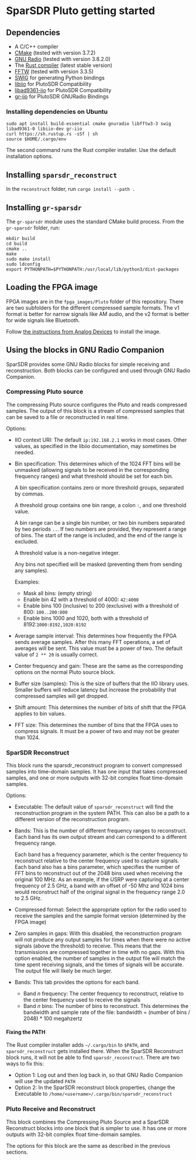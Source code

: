 # SparSDR Pluto getting started

## Dependencies

* A C/C++ compiler
* [CMake](https://cmake.org/) (tested with version 3.7.2)
* [GNU Radio](https://www.gnuradio.org/) (tested with version 3.8.2.0)
* The [Rust compiler](https://www.rust-lang.org/learn/get-started) (latest stable version)
* [FFTW](http://www.fftw.org/) (tested with version 3.3.5)
* [SWIG](http://www.swig.org/) for generating Python bindings
* [libiio](https://github.com/analogdevicesinc/libiio) for PlutoSDR Compatibility
* [libad9361-iio](https://github.com/analogdevicesinc/libad9361-iio) for PlutoSDR Compatibility
* [gr-iio](https://github.com/analogdevicesinc/gr-iio) for PlutoSDR GNURadio Bindings

### Installing dependencies on Ubuntu

```
sudo apt install build-essential cmake gnuradio libfftw3-3 swig libad9361-0 libiio-dev gr-iio
curl https://sh.rustup.rs -sSf | sh
source $HOME/.cargo/env
```

The second command runs the Rust compiler installer. Use the default
installation options.

## Installing `sparsdr_reconstruct`

In the `reconstruct` folder, run `cargo install --path .`

## Installing `gr-sparsdr`

The `gr-sparsdr` module uses the standard CMake build process. From the
`gr-sparsdr` folder, run:

```
mkdir build
cd build
cmake ..
make
sudo make install
sudo ldconfig
export PYTHONPATH=$PYTHONPATH:/usr/local/lib/python3/dist-packages
```

## Loading the FPGA image

FPGA images are in the `fpga_images/Pluto` folder of this repository.
There are two subfolders for the different compressed sample formats. The v1 format is better for narrow signals like AM
audio, and the v2 format is better for wide signals like Bluetooth.

Follow [the instructions from Analog Devices](https://wiki.analog.com/university/tools/pluto/common/firmware)
to install the image.

## Using the blocks in GNU Radio Companion

SparSDR provides some GNU Radio blocks for simple receiving and reconstruction.
Both blocks can be configured and used through GNU Radio Companion.

### Compressing Pluto source

The compressing Pluto source configures the Pluto and reads compressed samples.
The output of this block is a stream of compressed samples that can be saved to a file or reconstructed in real time.

Options:
* IIO context URI: The default `ip:192.168.2.1` works in most cases. Other values, as specified in the libiio
  documentation, may sometimes be needed.
* Bin specification: This determines which of the 1024 FFT bins will be unmasked (allowing signals to be received in the
  corresponding frequency ranges) and what threshold should be set for each bin.

  A bin specification contains zero or more threshold groups, separated by commas.

  A threshold group contains one bin range, a colon `:`, and one threshold value.

  A bin range can be a single bin number, or two bin numbers separated by
  two periods `..`. If two numbers are provided, they represent a range
  of bins. The start of the range is included, and the end of the range
  is excluded.

  A threshold value is a non-negative integer.

  Any bins not specified will be masked (preventing them from sending any samples).

  Examples:
  * Mask all bins: (empty string)
  * Enable bin 42 with a threshold of 4000: `42:4000`
  * Enable bins 100 (inclusive) to 200 (exclusive) with a threshold of 800: `100..200:800`
  * Enable bins 1000 and 1020, both with a threshold of 8192:`1000:8192,1020:8192`

* Average sample interval: This determines how frequently the FPGA sends average samples. After this many FFT
  operations, a set of averages will be sent. This value must be a power of two. The default
  value of `2 ** 20` is usually correct.
* Center frequency and gain: These are the same as the corresponding options on the normal Pluto source
  block.
* Buffer size (samples): This is the size of buffers that the IIO library uses. Smaller buffers will reduce latency
  but increase the probability that compressed samples will get dropped.
* Shift amount: This determines the number of bits of shift that the FPGA applies to bin values.
* FFT size: This determines the number of bins that the FPGA uses to compress signals. It must be a power of
  two and may not be greater than 1024.

### SparSDR Reconstruct

This block runs the sparsdr_reconstruct program to convert compressed samples into time-domain samples.
It has one input that takes compressed samples, and one or more outputs with 32-bit complex float time-domain samples.

Options:
* Executable: The default value of `sparsdr_reconstruct` will find the reconstruction program in the system PATH.
  This can also be a path to a different version of the reconstruction program.
* Bands: This is the number of different frequency ranges to reconstruct. Each band has its own output stream
  and can correspond to a different frequency range.

  Each band has a frequency parameter, which is the center frequency to reconstruct
  relative to the center frequency used to capture signals. Each band also has
  a bins parameter, which specifies the number of FFT bins to reconstruct out of
  the 2048 bins used when receiving the original 100 MHz. As an example,
  if the USRP were capturing at a center frequency of 2.5 GHz,
  a band with an offset of -50 Mhz and 1024 bins would reconstruct half of the
  original signal in the frequency range 2.0 to 2.5 GHz.

* Compressed format: Select the appropriate option for the radio used to receive the samples and the sample format
  version (determined by the FPGA image)
* Zero samples in gaps: With this disabled, the reconstruction program will not produce any output samples for times
  when there were no active signals (above the threshold) to receive. This means that the transmissions are compressed
  together in time with no gaps.
  With this option enabled, the number of samples in the output file will match the time spent receiving signals,
  and the times of signals will be accurate. The output file will likely be much larger.
* Bands: This tab provides the options for each band.
  * Band *n* frequency: The center frequency to reconstruct, relative to the center frequency used to receive the
    signals
  * Band *n* bins: The number of bins to reconstruct. This determines the bandwidth and sample rate of the file:
    bandwidth = (number of bins / 2048) * 100 megahzertz

#### Fixing the PATH

The Rust compiler installer adds `~/.cargo/bin` to `$PATH`, and `sparsdr_reconstruct` gets installed
there. When the SparSDR Reconstruct block runs, it will not be able to find `sparsdr_reconstruct`.
There are two ways to fix this:

* Option 1: Log out and then log back in, so that GNU Radio Companion will use the updated `PATH`
* Option 2: In the SparSDR reconstruct block properties, change the Executable to
`/home/<username>/.cargo/bin/sparsdr_reconstruct`

### Pluto Receive and Reconstruct

This block combines the Compressing Pluto Source and a SparSDR Reconstruct blocks into one block that is
simpler to use. It has one or more outputs with 32-bit complex float time-domain samples.

The options for this block are the same as described in the previous sections.
